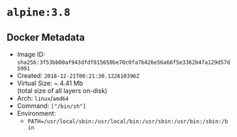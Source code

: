 # `alpine:3.8`

## Docker Metadata

- Image ID: `sha256:3f53bb00af943dfdf815650be70c0fa7b426e56a66f5e3362b47a129d57d5991`
- Created: `2018-12-21T00:21:30.122610396Z`
- Virtual Size: ~ 4.41 Mb  
  (total size of all layers on-disk)
- Arch: `linux`/`amd64`
- Command: `["/bin/sh"]`
- Environment:
  - `PATH=/usr/local/sbin:/usr/local/bin:/usr/sbin:/usr/bin:/sbin:/bin`
